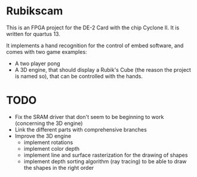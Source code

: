 Rubikscam
=========

This is an FPGA project for the DE-2 Card with the chip Cyclone II.
It is written for quartus 13.

It implements a hand recognition for the control of embed software, and comes with two game examples:
- A two player pong
- A 3D engine, that should display a Rubik's Cube (the reason the project is named so), that can be controlled with the hands.


TODO
=========
* Fix the SRAM driver that don't seem to be beginning to work (concerning the 3D engine)
* Link the different parts with comprehensive branches
* Improve the 3D engine
	- implement rotations
	- implement color depth
	- implement line and surface rasterization for the drawing of shapes
	- implement depth sorting algorithm (ray tracing) to be able to draw the shapes in the right order
